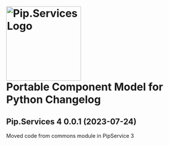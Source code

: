 # <img src="https://uploads-ssl.webflow.com/5ea5d3315186cf5ec60c3ee4/5edf1c94ce4c859f2b188094_logo.svg" alt="Pip.Services Logo" width="200"> <br/> Portable Component Model for Python Changelog

## <a name="0.0.1"></a>Pip.Services 4 0.0.1 (2023-07-24)
Moved code from commons module in PipService 3
